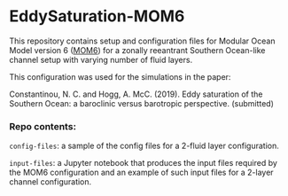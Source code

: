 # EddySaturation-MOM6

This repository contains setup and configuration files for Modular Ocean Model version 6 ([MOM6](http://github.com/NOAA-GFDL/MOM6)) for a zonally reeantrant Southern Ocean-like channel setup with varying number of fluid layers.

This configuration was used for the simulations in the paper:

Constantinou, N. C. and Hogg, A. McC. (2019). Eddy saturation of the Southern Ocean: a baroclinic versus barotropic perspective. (submitted) <!--, arXiv:[1234.12345][arXiv:1234.12345])-->


### Repo contents:

`config-files`: a sample of the config files for a 2-fluid layer configuration.

`input-files`: a Jupyter notebook that produces the input files required by the MOM6 configuration and an example of such input files for a 2-layer channel configuration.



[arXiv:1234.12345]: http://arxiv.org/abs/1234.12345
